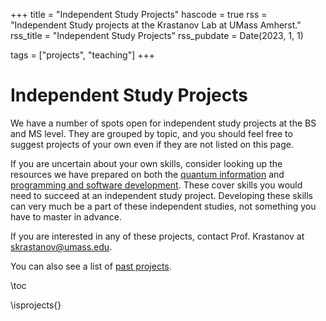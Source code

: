 +++
title = "Independent Study Projects"
hascode = true
rss = "Independent Study projects at the Krastanov Lab at UMass Amherst."
rss_title = "Independent Study Projects"
rss_pubdate = Date(2023, 1, 1)

tags = ["projects", "teaching"]
+++

# Independent Study Projects

We have a number of spots open for independent study projects at the BS and MS level. They are grouped by topic, and you should feel free to suggest projects of your own even if they are not listed on this page.

If you are uncertain about your own skills, consider looking up the resources we have prepared on both the [quantum information](/quantumonboarding) and [programming and software development](/sysadminonboarding). These cover skills you would need to succeed at an independent study project. Developing these skills can very much be a part of these independent studies, not something you have to master in advance.

If you are interested in any of these projects, contact Prof. Krastanov at [skrastanov@umass.edu](skrastanov@umass.edu).

You can also see a list of [past projects](/pastindependentstudy).

\toc

\isprojects{}